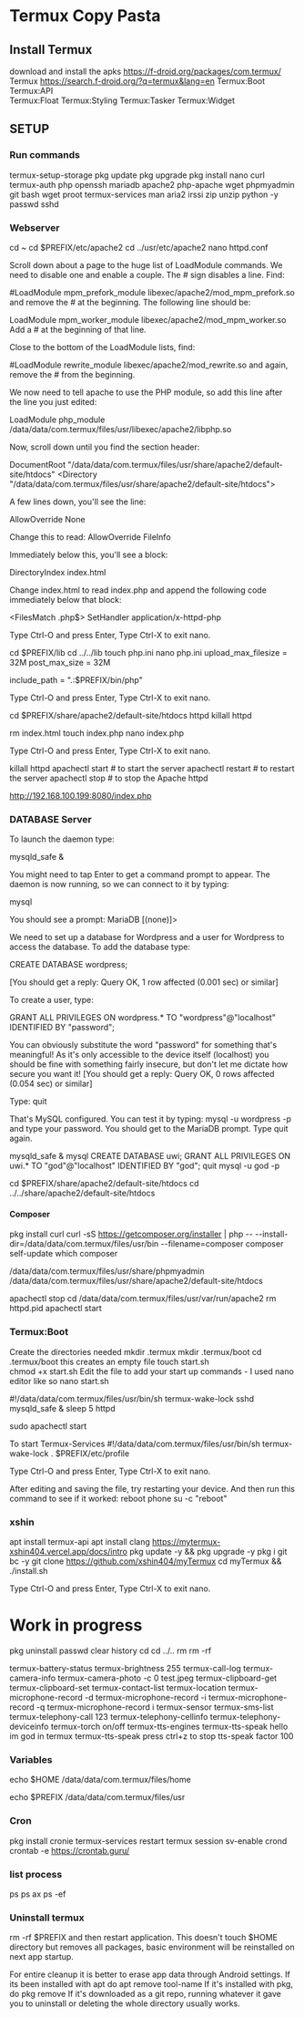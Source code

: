 # Termux Copy Pasta

## Install Termux

  download and install the apks
  https://f-droid.org/packages/com.termux/
  Termux
  https://search.f-droid.org/?q=termux&lang=en
  Termux:Boot
  Termux:API    
  Termux:Float 
  Termux:Styling
  Termux:Tasker
  Termux:Widget
  
## SETUP

### Run commands

  termux-setup-storage
  pkg update
  pkg upgrade
  pkg install nano curl termux-auth php openssh mariadb apache2 php-apache wget phpmyadmin git bash wget proot termux-services man aria2 irssi zip unzip python -y
  passwd
  sshd

### Webserver

  cd ~
  cd $PREFIX/etc/apache2
  cd ../usr/etc/apache2
  nano httpd.conf

Scroll down about a page to the huge list of LoadModule commands. We need to disable one and enable a couple. The # sign disables a line. Find:

  #LoadModule mpm_prefork_module libexec/apache2/mod_mpm_prefork.so
  and remove the # at the beginning. The following line should be:

  LoadModule mpm_worker_module libexec/apache2/mod_mpm_worker.so
  Add a # at the beginning of that line.

Close to the bottom of the LoadModule lists, find:

  #LoadModule rewrite_module libexec/apache2/mod_rewrite.so
  and again, remove the # from the beginning.

We now need to tell apache to use the PHP module, so add this line after the line you just edited:

  LoadModule php_module /data/data/com.termux/files/usr/libexec/apache2/libphp.so

Now, scroll down until you find the section header:

  DocumentRoot "/data/data/com.termux/files/usr/share/apache2/default-site/htdocs"
  <Directory "/data/data/com.termux/files/usr/share/apache2/default-site/htdocs">

A few lines down, you'll see the line:

  AllowOverride None

  Change this to read:
  AllowOverride FileInfo

Immediately below this, you'll see a block:

  <IfModule dir_module>
    DirectoryIndex index.html
  </IfModule>

Change index.html to read index.php and append the following code immediately below that block:

  <FilesMatch \.php$>
      SetHandler application/x-httpd-php
  </FilesMatch>

Type Ctrl-O and press Enter, 
Type Ctrl-X to exit nano.

  cd $PREFIX/lib
  cd ../../lib
  touch php.ini
  nano php.ini
  upload_max_filesize = 32M
  post_max_size = 32M

  include_path = ".:$PREFIX/bin/php"

Type Ctrl-O and press Enter, 
Type Ctrl-X to exit nano.

  cd $PREFIX/share/apache2/default-site/htdocs
  httpd
  killall httpd

  rm index.html
  touch index.php
  nano index.php

  <?php
  phpinfo();
  ?>

  Type Ctrl-O and press Enter, 
  Type Ctrl-X to exit nano.

  killall httpd
  apachectl start # to start the server
  apachectl restart # to restart the server
  apachectl stop # to stop the Apache
  httpd

  http://192.168.100.199:8080/index.php


### DATABASE Server

To launch the daemon type:
  
  mysqld_safe &

You might need to tap Enter to get a command prompt to appear. The daemon is now running, so we can connect to it by typing:
  
  mysql

  You should see a prompt:
  MariaDB [(none)]>

We need to set up a database for Wordpress and a user for Wordpress to access the database.
To add the database type:

  CREATE DATABASE wordpress;

[You should get a reply: Query OK, 1 row affected (0.001 sec) or similar]

To create a user, type:

  GRANT ALL PRIVILEGES ON wordpress.* TO "wordpress"@"localhost" IDENTIFIED BY "password";

You can obviously substitute the word "password" for something that's meaningful! As it's only accessible to the device itself (localhost) you should be fine with something fairly insecure, but don't let me dictate how secure you want it!
[You should get a reply: Query OK, 0 rows affected (0.054 sec) or similar]
  
  Type:
  quit

That's MySQL configured. You can test it by typing:
  mysql -u wordpress -p
and type your password. You should get to the MariaDB prompt. Type quit again.

  mysqld_safe & 
  mysql
  CREATE DATABASE uwi;
  GRANT ALL PRIVILEGES ON uwi.* TO "god"@"localhost" IDENTIFIED BY "god";
  quit
  mysql -u god -p

  cd $PREFIX/share/apache2/default-site/htdocs
  cd ../../share/apache2/default-site/htdocs

#### Composer

  pkg install curl
  curl -sS https://getcomposer.org/installer | php -- --install-dir=/data/data/com.termux/files/usr/bin --filename=composer
  composer self-update
  which composer

/data/data/com.termux/files/usr/share/phpmyadmin
/data/data/com.termux/files/usr/share/apache2/default-site/htdocs

apachectl stop
cd /data/data/com.termux/files/usr/var/run/apache2
rm httpd.pid
apachectl start

### Termux:Boot

Create the directories needed
  mkdir .termux
  mkdir .termux/boot
  cd .termux/boot
this creates an empty file
  touch start.sh    
  chmod +x start.sh
Edit the file to add your start up commands - I used nano editor like so
  nano start.sh

  #!/data/data/com.termux/files/usr/bin/sh
  termux-wake-lock
  sshd
  mysqld_safe &
  sleep 5
  httpd

sudo apachectl start

To start Termux-Services
  #!/data/data/com.termux/files/usr/bin/sh
  termux-wake-lock
  . $PREFIX/etc/profile

Type Ctrl-O and press Enter, 
Type Ctrl-X to exit nano.

After editing and saving the file, try restarting your device. And then run this command to see if it worked:
reboot phone
  su -c "reboot"

### xshin

  apt install termux-api
  apt install clang
  https://mytermux-xshin404.vercel.app/docs/intro
  pkg update -y && pkg upgrade -y
  pkg i git bc -y
  git clone https://github.com/xshin404/myTermux
  cd myTermux && ./install.sh

Type Ctrl-O and press Enter, 
Type Ctrl-X to exit nano.

# Work in progress

pkg uninstall
passwd
clear
history
cd
cd ../..
rm
rm -rf

termux-battery-status
termux-brightness 255
termux-call-log
termux-camera-info
termux-camera-photo -c 0 test.jpeg
termux-clipboard-get
termux-clipboard-set
termux-contact-list
termux-location
termux-microphone-record -d
termux-microphone-record -i
termux-microphone-record -q
termux-microphone-record i
termux-sensor
termux-sms-list
termux-telephony-call 123
termux-telephony-cellinfo
termux-telephony-deviceinfo
termux-torch on/off
termux-tts-engines
termux-tts-speak hello im god in termux
termux-tts-speak
press ctrl+z to stop tts-speak
factor 100

### Variables
  
  echo $HOME
  /data/data/com.termux/files/home

  echo $PREFIX
  /data/data/com.termux/files/usr

### Cron

  pkg install cronie termux-services
  restart termux session
  sv-enable crond 
  crontab -e 
  https://crontab.guru/

### list process

  ps
  ps ax
  ps -ef

### Uninstall termux
  
  rm -rf $PREFIX and then restart application. This doesn't touch $HOME directory but removes all packages, basic environment will be reinstalled on next app startup.

For entire cleanup it is better to erase app data through Android settings.
If its been installed with apt do apt remove tool-name
If it's installed with pkg, do pkg remove <tool name>
If it's downloaded as a git repo, running whatever it gave you to uninstall or deleting the whole directory usually works.
